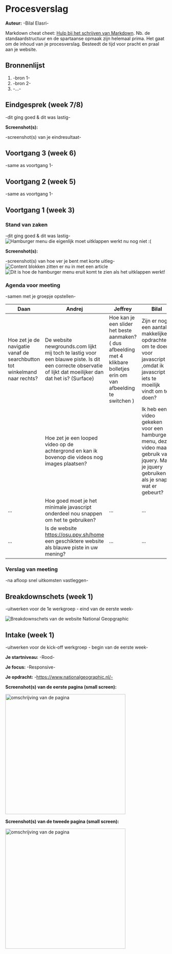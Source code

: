 # Procesverslag
**Auteur:** -Bilal Elasri-

Markdown cheat cheet: [Hulp bij het schrijven van Markdown](https://github.com/adam-p/markdown-here/wiki/Markdown-Cheatsheet). Nb. de standaardstructuur en de spartaanse opmaak zijn helemaal prima. Het gaat om de inhoud van je procesverslag. Besteedt de tijd voor pracht en praal aan je website.



## Bronnenlijst
1. -bron 1-
2. -bron 2-
3. -...-



## Eindgesprek (week 7/8)

-dit ging goed & dit was lastig-

**Screenshot(s):**

-screenshot(s) van je eindresultaat-



## Voortgang 3 (week 6)

-same as voortgang 1-



## Voortgang 2 (week 5)

-same as voortgang 1-



## Voortgang 1 (week 3)

### Stand van zaken

-dit ging goed & dit was lastig-
<img src="images/hamburger menu die nog niet werkt.png" alt="Hamburger menu die eigenlijk moet uitklappen werkt nu nog niet :(">

**Screenshot(s):**

-screenshot(s) van hoe ver je bent met korte uitleg-
<img src="images/articles.png" alt="Content blokken zitten er nu in met een article">
<img src="images/hamburger menu.png" alt="Dit is hoe de hamburger menu eruit komt te zien als het uitklappen werkt!">

### Agenda voor meeting

-samen met je groepje opstellen-

| Daan    | Andrej         | Jeffrey    | Bilal        |
| ---            | ---     | ---          | ---              |
| Hoe zet je de navigatie vanaf de searchbutton tot winkelmand naar rechts?  | De website newgrounds.com lijkt mij toch te lastig voor een blauwe piste. Is dit een correcte observatie of lijkt dat moeilijker dan dat het is? (Surface)             | Hoe kan je een slider het beste aanmaken? ( dus afbeelding met 4 klikbare bolletjes erin om van afbeelding te switchen )    | Zijn er nog een aantal makkelijkere opdrachten om te doen voor javascript ,omdat ik javascript iets te moeilijk vindt om te doen?    |
|  | Hoe zet je een looped video op de achtergrond en kan ik bovenop die videos nog images plaatsen? |  | Ik heb een video gekeken voor een hamburger menu, deze video maakt gebruik van jquery. Mag je jquery gebruiken als je snapt wat er gebeurt? |
| ...            | Hoe goed moet je het minimale javascript onderdeel nou snappen om het te gebruiken?              | ...          | ...              |
| ...            | Is de website https://osu.ppy.sh/home een geschiktere website als blauwe piste in uw mening?             | ...          | ...              |

### Verslag van meeting

-na afloop snel uitkomsten vastleggen-



## Breakdownschets (week 1)

-uitwerken voor de 1e werkgroep - eind van de eerste week-

<img src="images/breakdown schets_bilal_elasri_500811526_FED.png" alt="Breakdownschets van de website National Geopgraphic">

## Intake (week 1)
-uitwerken voor de kick-off werkgroep - begin van de eerste week-

**Je startniveau:** -Rood-

**Je focus:** -Responsive-

**Je opdracht:** -https://www.nationalgeographic.nl/-

**Screenshot(s) van de eerste pagina (small screen):**

<img src="images/Screenshot_1.png" width="375px" alt="omschrijving van de pagina">

**Screenshot(s) van de tweede pagina (small screen):**

<img src="images/Screenshot_2.png" width="375px" alt="omschrijving van de pagina">
